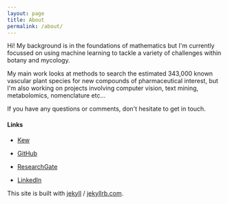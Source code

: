 ```yaml
---
layout: page
title: About
permalink: /about/
---
```


Hi! My background is in the foundations of mathematics but I'm currently focussed on using machine
learning to tackle a variety of challenges within botany and mycology.

My main work looks at methods to search the estimated 343,000 known vascular plant species for new compounds of pharmaceutical interest, but I'm
also working on projects involving computer vision, text mining, metabolomics, nomenclature etc...

If you have any questions or comments, don't hesitate to get in touch.

#### Links


- [Kew](https://www.kew.org/science/our-science/people/adam-richard-bollans)

- [GitHub](https://github.com/alrichardbollans/)

- [ResearchGate](https://www.researchgate.net/profile/Adam-Richard-Bollans/)

- [LinkedIn](https://www.linkedin.com/in/adam-richard-bollans-4108331b1/)

This site is built with [jekyll][jekyll-organization] / [jekyllrb.com](https://jekyllrb.com/).

[jekyll-organization]: https://github.com/jekyll
